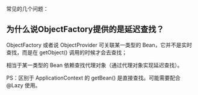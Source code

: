 常见的几个问题：

## 为什么说ObjectFactory提供的是延迟查找？

ObjectFactory 或者说 ObjectProvider 可关联某一类型的 Bean，它并不是实时查找，而是在 getObject() 调用的时候才会去查找；

相当于某一类型的 Bean 依赖查找代理对象（通过代理对象实现延迟查找）。

PS：区别于 ApplicationContext 的 getBean() 是直接查找。可能需要配合 @Lazy 使用。
